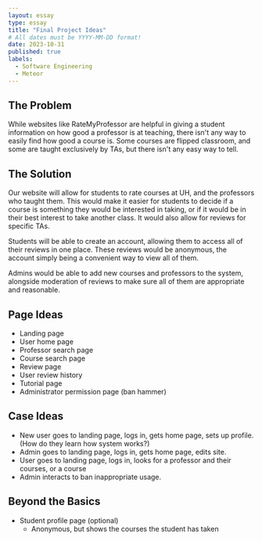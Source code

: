 ```yaml
---
layout: essay
type: essay
title: "Final Project Ideas"
# All dates must be YYYY-MM-DD format!
date: 2023-10-31
published: true
labels:
  - Software Engineering
  - Meteor
---
```


## The Problem
While websites like RateMyProfessor are helpful in giving a student information on how good a professor is at teaching, there isn't any way to easily find how good a course is. Some courses are flipped classroom, and some are taught exclusively by TAs, but there isn't any easy way to tell.

## The Solution
Our website will allow for students to rate courses at UH, and the professors who taught them. This would make it easier for students to decide if a course is something they would be interested in taking, or if it would be in their best interest to take another class. It would also allow for reviews for specific TAs.

Students will be able to create an account, allowing them to access all of their reviews in one place. These reviews would be anonymous, the account simply being a convenient way to view all of them.

Admins would be able to add new courses and professors to the system, alongside moderation of reviews to make sure all of them are appropriate and reasonable.

## Page Ideas
- Landing page
- User home page
- Professor search page
- Course search page
- Review page
- User review history
- Tutorial page
- Administrator permission page (ban hammer)

## Case Ideas
- New user goes to landing page, logs in, gets home page, sets up profile. (How do they learn how system works?)
- Admin goes to landing page, logs in, gets home page, edits site.
- User goes to landing page, logs in, looks for a professor and their courses, or a course
- Admin interacts to ban inappropriate usage.

## Beyond the Basics
- Student profile page (optional)
  - Anonymous, but shows the courses the student has taken
